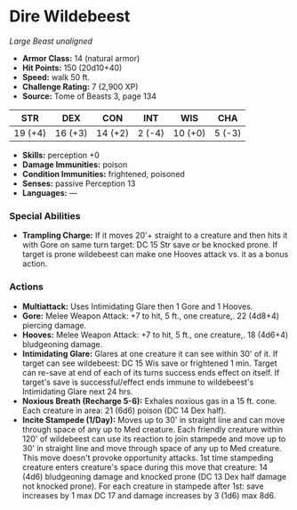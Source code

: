 # Dire Wildebeest

*Large* *Beast* *unaligned*

- **Armor Class:** 14 (natural armor)
- **Hit Points:** 150 (20d10+40)
- **Speed:** walk 50 ft.
- **Challenge Rating:** 7 (2,900 XP)
- **Source:** Tome of Beasts 3, page 134

| STR | DEX | CON | INT | WIS | CHA |
| --- | --- | --- | --- | --- | --- |
| 19 (+4) | 16 (+3) | 14 (+2) | 2 (-4) | 10 (+0) | 5 (-3) |

- **Skills:** perception +0
- **Damage Immunities:** poison
- **Condition Immunities:** frightened, poisoned
- **Senses:** passive Perception 13
- **Languages:** —

### Special Abilities

- **Trampling Charge:** If it moves 20'+ straight to a creature and then hits it with Gore on same turn target: DC 15 Str save or be knocked prone. If target is prone wildebeest can make one Hooves attack vs. it as a bonus action.

### Actions

- **Multiattack:** Uses Intimidating Glare then 1 Gore and 1 Hooves.
- **Gore:** Melee Weapon Attack: +7 to hit, 5 ft., one creature,. 22 (4d8+4) piercing damage.
- **Hooves:** Melee Weapon Attack: +7 to hit, 5 ft., one creature,. 18 (4d6+4) bludgeoning damage.
- **Intimidating Glare:** Glares at one creature it can see within 30' of it. If target can see wildebeest: DC 15 Wis save or frightened 1 min. Target can re-save at end of each of its turns success ends effect on itself. If target's save is successful/effect ends immune to wildebeest's Intimidating Glare next 24 hrs.
- **Noxious Breath (Recharge 5-6):** Exhales noxious gas in a 15 ft. cone. Each creature in area: 21 (6d6) poison (DC 14 Dex half).
- **Incite Stampede (1/Day):** Moves up to 30' in straight line and can move through space of any up to Med creature. Each friendly creature within 120' of wildebeest can use its reaction to join stampede and move up to 30' in straight line and move through space of any up to Med creature. This move doesn't provoke opportunity attacks. 1st time stampeding creature enters creature's space during this move that creature: 14 (4d6) bludgeoning damage and knocked prone (DC 13 Dex half damage not knocked prone). For each creature in stampede after 1st: save increases by 1 max DC 17 and damage increases by 3 (1d6) max 8d6.


